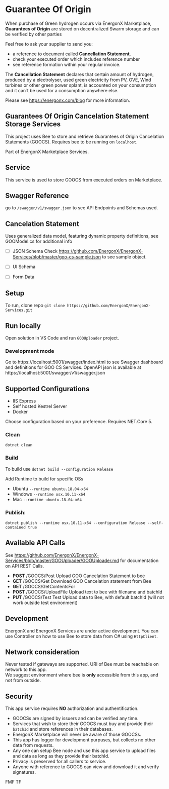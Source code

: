 ﻿# Guarantee Of Origin 
When purchase of Green hydrogen occurs via EnergonX Marketplace, 
**Guarantees of Origin** are stored on decentralized Swarm storage and can be verified by other parties

Feel free to ask your supplier to send you:
- a reference to document called **Cancellation Statement**,
- check your executed order which includes reference number 
- see reference formation within your regular invoice.

The **Cancellation Statement** declares that certain amount of hydrogen, produced by a electrolyser,
used green electricity from PV, OVE, Wind turbines or other green power splant, is accounted on your 
consumption and it can´t be used for a consumption anywhere else.

Please see https://energonx.com/blog for more information. 

## Guarantees Of Origin Cancelation Statement Storage Services
This project uses Bee to store and retrieve Guarantees of Origin Cancelation Statements (GOOCS). 
Requires bee to be running on `localhost`.

Part of EnergonX Marketplace Services. 

## Service 
This service is used to store GOOCS from executed orders on Marketplace.

## Swagger Reference 
go to `/swagger/v1/swagger.json` to see API Endpoints and Schemas used.


## Cancelation Statement
Uses generalized data model, featuring dynamic property definitions, see GOOModel.cs for additional info  
- [ ] JSON Schema
     Check https://github.com/EnergonX/EnergonX-Services/blob/master/goo-cs-sample.json to see sample object. 
- [ ] UI Schema
- [ ] Form Data


## Setup
To run, clone repo
`git clone https://github.com/EnergonX/EnergonX-Services.git`

## Run locally 
Open solution in VS Code and run `GOOUploader` project.

### Development mode 
Go to https://localhost:5001/swagger/index.html to see Swagger dashboard and definitions for GOO CS Services. 
OpenAPI json is available at https://localhost:5001/swagger/v1/swagger.json  

## Supported Configurations
- IIS Express
- Self hosted Kestrel Server
- Docker 

Choose configuration based on your preference. Requires NET.Core 5. 

### Clean
`dotnet clean`

### Build 
To build use  `dotnet build --configuration Release`

Add Runtime to build for specific OSs
- Ubuntu  `--runtime ubuntu.18.04-x64`
- Windows `--runtime osx.10.11-x64`
- Mac     `--runtime ubuntu.18.04-x64`

### Publish:
`dotnet publish --runtime osx.10.11-x64 --configuration Release --self-contained true`

## Available API Calls
See https://github.com/EnergonX/EnergonX-Services/blob/master/GOOUploader/GOOUploader.md for documentation on API REST Calls. 

- **POST** ​/GOOCS​/Post
Upload GOO Cancelation Statement to bee
- **GET** ​/GOOCS​/Get
Download GOO Cancelation statement from Bee
- **GET** ​/GOOCS​/GetContentsFor
- **POST** ​/GOOCS​/UploadFile
Upload text to bee with filename and batchId
- **PUT** ​/GOOCS​/Test 
Test Upload data to Bee, with default batchId (will not work outside test environment)

## Development 
EnergonX and EnergonX Services are under active development. 
You can use Controller on how to use Bee to store data from C# using `HttpClient`. 

## Network consideration
Never tested if gateways are supported. URI of Bee must be reachable on network to this app.  
We suggest environment where bee is **only** accessible from this app, and not from outside. 

## Security 
This app service requires **NO** authorization and authentification. 
- GOOCSs are signed by issuers and can be verified any time. 
- Services that wish to store their GOOCS must buy and provide their `batchId` and store references in their databases. 
- EnergonX Marketplace will never be aware of those GOOCSs. 
- This app has logger for development purpuses, but collects no other data from requests. 
- Any one can setup Bee node and use this app service to upload files and data as long as they provide their batchId. 
- Privacy is preserved for all callers to service.
- Anyone with reference to GOOCS can view and download it and verify signatures.  

FMF TF